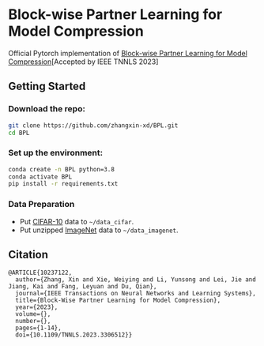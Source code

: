 # Block-wise Partner Learning for Model Compression
Official Pytorch implementation of [Block-wise Partner Learning for Model Compression](https://ieeexplore.ieee.org/abstract/document/10237122)[Accepted by IEEE TNNLS 2023]
## Getting Started

### Download the repo:

```bash
git clone https://github.com/zhangxin-xd/BPL.git
cd BPL
```
### Set up the environment:

```bash
conda create -n BPL python=3.8
conda activate BPL
pip install -r requirements.txt
```
### Data Preparation

- Put [CIFAR-10](https://www.cs.toronto.edu/~kriz/cifar.html) data to `~/data_cifar`.
- Put unzipped [ImageNet](https://www.image-net.org/) data to `~/data_imagenet`.

## Citation
```
@ARTICLE{10237122,
  author={Zhang, Xin and Xie, Weiying and Li, Yunsong and Lei, Jie and Jiang, Kai and Fang, Leyuan and Du, Qian},
  journal={IEEE Transactions on Neural Networks and Learning Systems}, 
  title={Block-Wise Partner Learning for Model Compression}, 
  year={2023},
  volume={},
  number={},
  pages={1-14},
  doi={10.1109/TNNLS.2023.3306512}}
```


